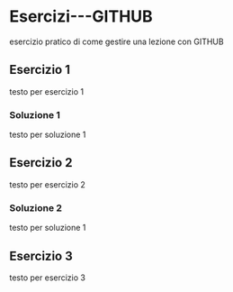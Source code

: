 # Esercizi---GITHUB
esercizio pratico di come gestire una lezione con GITHUB

## Esercizio 1
testo per esercizio 1

### Soluzione 1
testo per soluzione 1

## Esercizio 2
testo per esercizio 2

### Soluzione 2
testo per soluzione 1

## Esercizio 3
testo per esercizio 3

